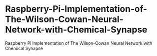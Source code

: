 # Raspberry-Pi-Implementation-of-The-Wilson-Cowan-Neural-Network-with-Chemical-Synapse
Raspberry Pi Implementation of The Wilson-Cowan Neural Network with Chemical Synapse
